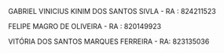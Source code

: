 GABRIEL VINICIUS KINIM DOS SANTOS SIVLA - RA : 824211523

FELIPE MAGRO DE OLIVEIRA - RA : 820149923 

VITÓRIA DOS SANTOS MARQUES FERREIRA - RA: 823135036

